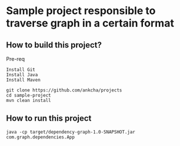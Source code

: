 # Sample project responsible to traverse graph in a certain format

## How to build this project?
Pre-req
```
Install Git
Install Java
Install Maven

git clone https://github.com/ankcha/projects
cd sample-project
mvn clean install
```

## How to run this project
```
java -cp target/dependency-graph-1.0-SNAPSHOT.jar com.graph.dependencies.App
```

